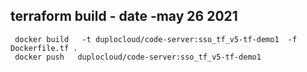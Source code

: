 
## terraform build - date -may 26 2021
``` 
 docker build   -t duplocloud/code-server:sso_tf_v5-tf-demo1  -f Dockerfile.tf .
 docker push   duplocloud/code-server:sso_tf_v5-tf-demo1
```